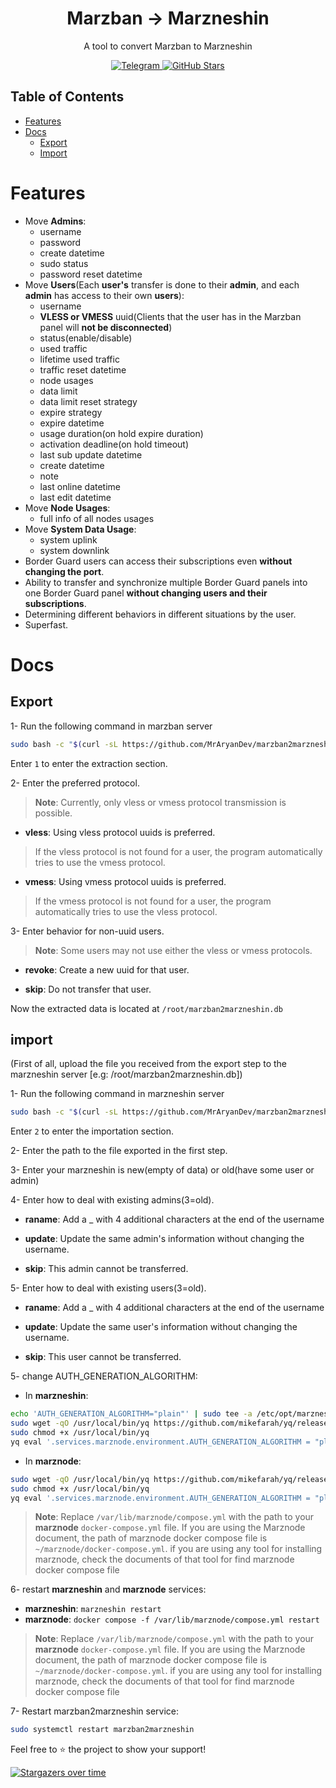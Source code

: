 <h1 style="text-align: center;">Marzban -> Marzneshin</h1>

<p style="text-align: center;">
    A tool to convert Marzban to Marzneshin
</p>


<p style="text-align: center;">
    <a href="https://t.me/MrAryanDevChan" target="_blank">
        <img src="https://img.shields.io/badge/telegram-channel-blue?style=flat-square&logo=telegram" alt="Telegram"/>
    </a>
    <a href="#">
        <img src="https://img.shields.io/github/stars/MrAryanDev/marzban2marzneshin?style=social" alt="GitHub Stars" />
    </a>
</p>

## Table of Contents

- [Features](#features)
- [Docs](#docs)
  - [Export](#export)
  - [Import](#import)

# Features

- Move **Admins**:
    - username
    - password
    - create datetime
    - sudo status
    - password reset datetime
- Move **Users**(Each **user's** transfer is done to their **admin**, and each **admin** has access to their own **users**):
    - username
    - **VLESS or VMESS** uuid(Clients that the user has in the Marzban panel will **not be disconnected**)
    - status(enable/disable)
    - used traffic
    - lifetime used traffic
    - traffic reset datetime
    - node usages
    - data limit
    - data limit reset strategy
    - expire strategy
    - expire datetime
    - usage duration(on hold expire duration)
    - activation deadline(on hold timeout)
    - last sub update datetime
    - create datetime
    - note
    - last online datetime
    - last edit datetime
- Move **Node Usages**:
    - full info of all nodes usages
- Move **System Data Usage**:
    - system uplink
    - system downlink
- Border Guard users can access their subscriptions even **without changing the port**.
- Ability to transfer and synchronize multiple Border Guard panels into one Border Guard panel **without changing users and their subscriptions**.
- Determining different behaviors in different situations by the user.
- Superfast.

# Docs

## Export
1- Run the following command in marzban server

```bash
sudo bash -c "$(curl -sL https://github.com/MrAryanDev/marzban2marzneshin/raw/master/run.sh)"
```
Enter `1` to enter the extraction section.

2- Enter the preferred protocol.
> **Note**: Currently, only vless or vmess protocol transmission is possible.
- **vless**: Using vless protocol uuids is preferred.
> If the vless protocol is not found for a user, the program automatically tries to use the vmess protocol.

- **vmess**: Using vmess protocol uuids is preferred.
> If the vmess protocol is not found for a user, the program automatically tries to use the vless protocol.

3- Enter behavior for non-uuid users.
> **Note**: Some users may not use either the vless or vmess protocols.

- **revoke**: Create a new uuid for that user.

- **skip**: Do not transfer that user.

Now the extracted data is located at `/root/marzban2marzneshin.db`

## import
(First of all, upload the file you received from the export step to the marzneshin server [e.g: /root/marzban2marzneshin.db])

1- Run the following command in marzneshin server

```bash
sudo bash -c "$(curl -sL https://github.com/MrAryanDev/marzban2marzneshin/raw/master/run.sh)"
```
Enter `2` to enter the importation section.

2- Enter the path to the file exported in the first step.

3- Enter your marzneshin is new(empty of data) or old(have some user or admin)

4- Enter how to deal with existing admins(3=old).
- **raname**: Add a _ with 4 additional characters at the end of the username

- **update**: Update the same admin's information without changing the username.

- **skip**: This admin cannot be transferred.

5- Enter how to deal with existing users(3=old).
- **raname**: Add a _ with 4 additional characters at the end of the username

- **update**: Update the same user's information without changing the username.

- **skip**: This user cannot be transferred.

5- change AUTH_GENERATION_ALGORITHM:

- In **marzneshin**:
```bash
echo 'AUTH_GENERATION_ALGORITHM="plain"' | sudo tee -a /etc/opt/marzneshin/.env
sudo wget -qO /usr/local/bin/yq https://github.com/mikefarah/yq/releases/latest/download/yq_linux_amd64
sudo chmod +x /usr/local/bin/yq
yq eval '.services.marznode.environment.AUTH_GENERATION_ALGORITHM = "plain"' -i /etc/opt/marzneshin/docker-compose.yml
```
- In **marznode**:
```bash
sudo wget -qO /usr/local/bin/yq https://github.com/mikefarah/yq/releases/latest/download/yq_linux_amd64
sudo chmod +x /usr/local/bin/yq
yq eval '.services.marznode.environment.AUTH_GENERATION_ALGORITHM = "plain"' -i /var/lib/marznode/compose.yml
```
> **Note**: Replace `/var/lib/marznode/compose.yml` with the path to your **marznode** `docker-compose.yml` file.
> If you are using the Marznode document, the path of marznode docker compose file is `~/marznode/docker-compose.yml`.
> if you are using any tool for installing marznode, check the documents of that tool for find marznode docker compose file 

6- restart **marzneshin** and **marznode** services:
- **marzneshin**: `marzneshin restart`
- **marznode**: `docker compose -f /var/lib/marznode/compose.yml restart`
> **Note**: Replace `/var/lib/marznode/compose.yml` with the path to your **marznode** `docker-compose.yml` file.
> If you are using the Marznode document, the path of marznode docker compose file is `~/marznode/docker-compose.yml`.
> if you are using any tool for installing marznode, check the documents of that tool for find marznode docker compose file 

7- Restart marzban2marzneshin service:
```bash
sudo systemctl restart marzban2marzneshin
```

Feel free to ⭐ the project to show your support!

[![Stargazers over time](https://starchart.cc/MrAryanDev/marzban2marzneshin.svg?variant=adaptive)](https://starchart.cc/MrAryanDev/marzban2marzneshin)